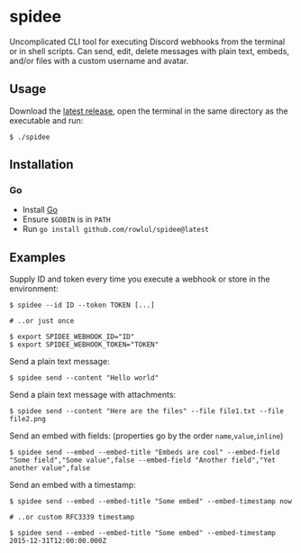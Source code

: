 # spidee
Uncomplicated CLI tool for executing Discord webhooks from the terminal or in shell scripts. Can send, edit, delete messages with plain text, embeds, and/or files with a custom username and avatar.

## Usage
Download the [latest release](https://github.com/rowlul/spidee/releases), open the terminal in the same directory as the executable and run:
```
$ ./spidee
```

## Installation
### Go
- Install [Go](https://go.dev/dl/)
- Ensure `$GOBIN` is in `PATH`
- Run `go install github.com/rowlul/spidee@latest`

## Examples
Supply ID and token every time you execute a webhook or store in the environment:
```
$ spidee --id ID --token TOKEN [...]

# ..or just once

$ export SPIDEE_WEBHOOK_ID="ID"
$ export SPIDEE_WEBHOOK_TOKEN="TOKEN"
```
Send a plain text message:
```
$ spidee send --content "Hello world"
```
Send a plain text message with attachments:
```
$ spidee send --content "Here are the files" --file file1.txt --file file2.png
```
Send an embed with fields: (properties go by the order `name`,`value`,`inline`)
```
$ spidee send --embed --embed-title "Embeds are cool" --embed-field "Some field","Some value",false --embed-field "Another field","Yet another value",false
```
Send an embed with a timestamp:
```
$ spidee send --embed --embed-title "Some embed" --embed-timestamp now

# ..or custom RFC3339 timestamp

$ spidee send --embed --embed-title "Some embed" --embed-timestamp 2015-12-31T12:00:00.000Z
```
